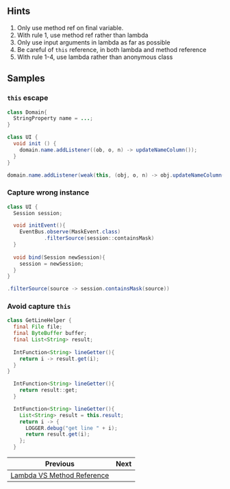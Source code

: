 ## Hints

1. Only use method ref on final variable.
2. With rule 1, use method ref rather than lambda
3. Only use input arguments in lambda as far as possible
4. Be careful of `this` reference, in both lambda and method reference 
5. With rule 1-4, use lambda rather than anonymous class

## Samples

### `this` escape 

```java
class Domain{
  StringProperty name = ...;
}

class UI {
  void init () {
    domain.name.addListener((ob, o, n) -> updateNameColumn());
  }
}
```

```java
domain.name.addListener(weak(this, (obj, o, n) -> obj.updateNameColumn()))
```

### Capture wrong instance

```java
class UI {
  Session session;

  void initEvent(){
    EventBus.observe(MaskEvent.class)
            .filterSource(session::containsMask)
  }
  
  void bind(Session newSession){
    session = newSession;
  }
}
```

```java
.filterSource(source -> session.containsMask(source))
```


### Avoid capture `this`

```java
class GetLineHelper {
  final File file;
  final ByteBuffer buffer;
  final List<String> result;
  
  IntFunction<String> lineGetter(){
    return i -> result.get(i);
  }
}
```

```java
  IntFunction<String> lineGetter(){
    return result::get;
  }
```

```java
  IntFunction<String> lineGetter(){
    List<String> result = this.result;
    return i -> {
      LOGGER.debug("get line " + i);
      return result.get(i);
    };
  }
```


| Previous | Next |
| --- | --- |
| [Lambda VS Method Reference](2-lambda-vs-method-reference.md) |   |